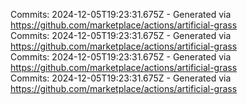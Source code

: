 Commits: 2024-12-05T19:23:31.675Z - Generated via https://github.com/marketplace/actions/artificial-grass
<br>
Commits: 2024-12-05T19:23:31.675Z - Generated via https://github.com/marketplace/actions/artificial-grass
<br>
Commits: 2024-12-05T19:23:31.675Z - Generated via https://github.com/marketplace/actions/artificial-grass
<br>
Commits: 2024-12-05T19:23:31.675Z - Generated via https://github.com/marketplace/actions/artificial-grass
<br>
